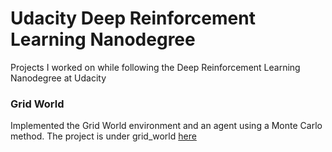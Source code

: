 # Udacity Deep Reinforcement Learning Nanodegree
Projects I worked on while following the Deep Reinforcement Learning Nanodegree at Udacity

### Grid World
Implemented the Grid World environment and an agent using a Monte Carlo method. The project is under grid_world [here](/gridworld)
